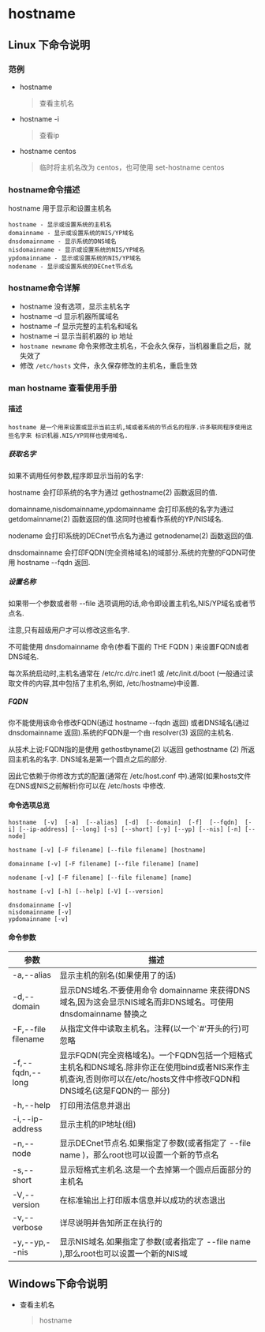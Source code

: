 # hostname

## Linux 下命令说明

### 范例

- hostname

  >查看主机名

- hostname -i

  >查看ip

- hostname centos

  >临时将主机名改为 centos，也可使用 set-hostname centos



### hostname命令描述
hostname 用于显示和设置主机名

```
hostname - 显示或设置系统的主机名
domainname - 显示或设置系统的NIS/YP域名
dnsdomainname - 显示系统的DNS域名
nisdomainname - 显示或设置系统的NIS/YP域名
ypdomainname - 显示或设置系统的NIS/YP域名
nodename - 显示或设置系统的DECnet节点名
```



### hostname命令详解

- hostname 没有选项，显示主机名字
- hostname –d 显示机器所属域名
- hostname –f 显示完整的主机名和域名
- hostname –i 显示当前机器的 ip 地址
- `hostname newname` 命令来修改主机名，不会永久保存，当机器重启之后，就失效了
- 修改 `/etc/hosts` 文件，永久保存修改的主机名，重启生效



### man hostname 查看使用手册

#### 描述

```shell
hostname 是一个用来设置或显示当前主机,域或者系统的节点名的程序.许多联网程序使用这些名字来 标识机器.NIS/YP同样也使用域名.
```



##### 获取名字

如果不调用任何参数,程序即显示当前的名字:

hostname 会打印系统的名字为通过 gethostname(2) 函数返回的值.

domainname,nisdomainname,ypdomainname 会打印系统的名字为通过 getdomainname(2) 函数返回的值.这同时也被看作系统的YP/NIS域名.

nodename 会打印系统的DECnet节点名为通过 getnodename(2) 函数返回的值.

dnsdomainname 会打印FQDN(完全资格域名)的域部分.系统的完整的FQDN可使用 hostname --fqdn 返回.



##### 设置名称

如果带一个参数或者带 --file 选项调用的话,命令即设置主机名,NIS/YP域名或者节点名.

注意,只有超级用户才可以修改这些名字.

不可能使用 dnsdomainname 命令(参看下面的 THE FQDN ) 来设置FQDN或者DNS域名.

每次系统启动时,主机名通常在  /etc/rc.d/rc.inet1  或   /etc/init.d/boot   (一般通过读取文件的内容,其中包括了主机名,例如,   /etc/hostname)中设置.



##### FQDN

你不能使用该命令修改FQDN(通过 hostname --fqdn 返回) 或者DNS域名(通过 dnsdomainname 返回).系统的FQDN是一个由 resolver(3) 返回的主机名.

从技术上说:FQDN指的是使用 gethostbyname(2) 以返回 gethostname (2) 所返回主机名的名字.  DNS域名是第一个圆点之后的部分.

因此它依赖于你修改方式的配置(通常在 /etc/host.conf 中).通常(如果hosts文件在DNS或NIS之前解析)你可以在 /etc/hosts 中修改.




#### 命令选项总览

```shell
hostname  [-v]  [-a]  [--alias]  [-d]  [--domain]  [-f]  [--fqdn]  [-i] [--ip-address] [--long] [-s] [--short] [-y] [--yp] [--nis] [-n] [--node]

hostname [-v] [-F filename] [--file filename] [hostname]

domainname [-v] [-F filename] [--file filename] [name]

nodename [-v] [-F filename] [--file filename] [name]

hostname [-v] [-h] [--help] [-V] [--version]

dnsdomainname [-v]
nisdomainname [-v]
ypdomainname [-v]
```



#### 命令参数

| 参数               | 描述                                                         |
| ------------------ | ------------------------------------------------------------ |
| -a,--alias         | 显示主机的别名(如果使用了的话)                               |
| -d,--domain        | 显示DNS域名.不要使用命令 domainname 来获得DNS域名,因为这会显示NIS域名而非DNS域名。可使用 dnsdomainname 替换之 |
| -F,--file filename | 从指定文件中读取主机名。注释(以一个`#'开头的行)可忽略        |
| -f,--fqdn,--long   | 显示FQDN(完全资格域名)。一个FQDN包括一个短格式主机名和DNS域名.除非你正在使用bind或者NIS来作主机查询,否则你可以在/etc/hosts文件中修改FQDN和DNS域名(这是FQDN的一 部分) |
| -h,--help          | 打印用法信息并退出                                           |
| -i,--ip-address    | 显示主机的IP地址(组)                                         |
| -n,--node          | 显示DECnet节点名.如果指定了参数(或者指定了 --file name )，那么root也可以设置一个新的节点名 |
| -s,--short         | 显示短格式主机名.这是一个去掉第一个圆点后面部分的主机名      |
| -V,--version       | 在标准输出上打印版本信息并以成功的状态退出                   |
| -v,--verbose       | 详尽说明并告知所正在执行的                                   |
| -y,--yp,--nis      | 显示NIS域名.如果指定了参数(或者指定了 --file name ),那么root也可以设置一个新的NIS域 |





## Windows下命令说明

- 查看主机名

  > hostname
